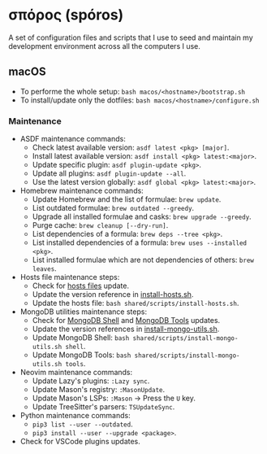 # σπόρος (spóros)
A set of configuration files and scripts that I use to seed and maintain my
development environment across all the computers I use.

## macOS
- To performe the whole setup: `bash macos/<hostname>/bootstrap.sh`
- To install/update only the dotfiles: `bash macos/<hostname>/configure.sh`

### Maintenance
- ASDF maintenance commands:
  * Check latest available version: `asdf latest <pkg> [major]`.
  * Install latest available version: `asdf install <pkg> latest:<major>`.
  * Update specific plugin: `asdf plugin-update <pkg>`.
  * Update all plugins: `asdf plugin-update --all`.
  * Use the latest version globally: `asdf global <pkg> latest:<major>`.
- Homebrew maintenance commands:
  - Update Homebrew and the list of formulae: `brew update`.
  - List outdated formulae: `brew outdated --greedy`.
  - Upgrade all installed formulae and casks: `brew upgrade --greedy`.
  - Purge cache: `brew cleanup [--dry-run]`.
  - List dependencies of a formula: `brew deps --tree <pkg>`.
  - List installed dependencies of a formula: `brew uses --installed <pkg>`.
  - List installed formulae which are not dependencies of others: `brew leaves`.
- Hosts file maintenance steps:
  - Check for [hosts files][macos-maintenance-01] update.
  - Update the version reference in
    [install-hosts.sh](shared/scripts/install-hosts.sh).
  - Update the hosts file: `bash shared/scripts/install-hosts.sh`.
- MongoDB utilities maintenance steps:
  - Check for [MongoDB Shell][macos-maintenance-02] and
    [MongoDB Tools][macos-maintenance-03] updates.
  - Update the version references in
    [install-mongo-utils.sh](shared/scripts/install-mongo-utils.sh).
  - Update MongoDB Shell: `bash shared/scripts/install-mongo-utils.sh shell`.
  - Update MongoDB Tools: `bash shared/scripts/install-mongo-utils.sh tools`.
- Neovim maintenance commands:
  * Update Lazy's plugins: `:Lazy sync`.
  * Update Mason's registry: `:MasonUpdate`.
  * Update Mason's LSPs: `:Mason` -> Press the `U` key.
  * Update TreeSitter's parsers: `TSUpdateSync`.
- Python maintenance commands:
  * `pip3 list --user --outdated`.
  * `pip3 install --user --upgrade <package>`.
- Check for VSCode plugins updates.

[macos-maintenance-01]: https://github.com/StevenBlack/hosts/releases
[macos-maintenance-02]: https://github.com/mongodb-js/mongosh/releases
[macos-maintenance-03]: https://github.com/mongodb/mongo-tools/tags